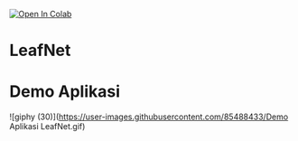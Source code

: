 [![Open In Colab](https://colab.research.google.com/assets/colab-badge.svg)](https://colab.research.google.com/drive/1R6y94sJqalw0AmQUV_D1DJl9VapXvZQq?usp=sharing)

# LeafNet


# Demo Aplikasi 

![giphy (30)](https://user-images.githubusercontent.com/85488433/Demo Aplikasi LeafNet.gif)
